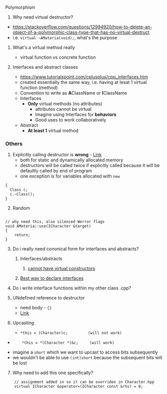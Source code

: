 Polymorphism

1. Why need virtual destructor?
- https://stackoverflow.com/questions/12994920/how-to-delete-an-object-of-a-polymorphic-class-type-that-has-no-virtual-destruct
- i.e. `virtual ~AMateria(void);`, what's the purpose


1. What's a virtual method really
     - virtual function vs concrete function

2. Interfaces and abstract classes
    - https://www.tutorialspoint.com/cplusplus/cpp_interfaces.htm
    - created essentially the same way, i.e. having at lesat 1 virtual function (method)
    - Convention to write as **A**ClassName or **I**ClassName
    - Interfaces
      - **Only** virtual methods (no attributes)
        - attributes cannot be virtual
        - Imagine using Interfaces for **behaviors**
        - Good uses to work collaboratively
    - Abstract
      - **At least 1** virtual method


### Others
1. Explicitly calling destructor is **wrong** - [Link](https://stackoverflow.com/questions/14187006/is-calling-destructor-manually-always-a-sign-of-bad-design)
    - both for static and dynamically allocated memory
    - destructors will be called twice if explicitly called because it will be defaultly called by end of program
    - one exception is for variables allocated with `new`
```
{
  Class c;
  c.~Class();
}
```

2. Random
```

// why need this, also silenced Werror flags
void AMateria::use(ICharacter &target)
{
    return;
}
```

3. Do i really need cononical form for interfaces and abstracts?
   1. Interfaces/abstracts
      1. [cannot have virtual constructors](https://stackoverflow.com/questions/8513408/c-abstract-base-class-constructors-destructors-general-correctness)

    2. [Best way to declare interfaces](https://stackoverflow.com/questions/14323595/best-way-to-declare-an-interface-in-c11)

4. Do i write interface functions within my other class .cpp?

5. UNdefined reference to destructor
    - need body - `{}`
    - [Link](https://stackoverflow.com/questions/18302617/undefined-reference-to-destructor-error-in-c?rq=1)

6. Upcasting
    -     *this = (Character)c;         (will not work)
-         *this = *(Character *)&c;     (will work)

-   imagine a `short` which we want to upcast to access bits subsequently
-   we wouldn't be able to use `(int)short` because the subsequent bits will be lost

7. Why need to add this one specifically?
```
    // assignment added in so it can be overriden in Character.hpp
    virtual ICharacter &operator=(ICharacter const &rhs) = 0;
```